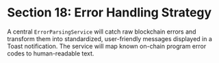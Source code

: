 # Section 18: Error Handling Strategy

A central `ErrorParsingService` will catch raw blockchain errors and transform them into standardized, user-friendly messages displayed in a Toast notification. The service will map known on-chain program error codes to human-readable text.
